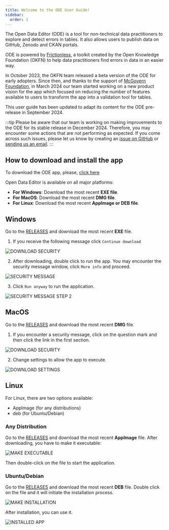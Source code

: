 ```yaml
---
title: Welcome to the ODE User Guide!
sidebar:
  order: 1
---
```


The Open Data Editor (ODE) is a tool for non-technical data practitioners to explore and detect errors in tables. It also allows users to publish data on GitHub, Zenodo and CKAN portals.

ODE is powered by [Frictionless](https://framework.frictionlessdata.io/), a toolkit created by the Open Knowledge Foundation (OKFN) to help data practitioners find errors in data in an easier way.

In October 2023, the OKFN team released a beta version of the ODE for early adopters. Since then, and thanks to the support of [McGovern Foundation](https://www.mcgovern.org/), in March 2024 our team started working on a new product vision for the app which focused on reducing the number of features available to users to transform the app into a validation tool for tables.

This user guide has been updated to adapt its content for the ODE pre-release in September 2024.

:::tip
Please be aware that our team is working on making improvements to the ODE for its stable release in December 2024. Therefore, you may encounter some actions that are not performing as expected. If you come across such issues, please let us know by creating an [issue on GitHub](https://github.com/okfn/opendataeditor/issues/new) or [sending us an email](mailto:info@okfn.org).
:::

## How to download and install the app

To download the ODE app, please, [click here](https://github.com/okfn/opendataeditor/releases)

Open Data Editor is available on all major platforms:
- **For Windows**: Download the most recent **EXE file**.
- **For MacOS**: Download the most recent **DMG file**.
- **For Linux**: Download the most recent **AppImage or DEB file**.

## Windows

Go to the [RELEASES](https://github.com/okfn/opendataeditor/releases) and download the most recent **EXE** file.

1. If you receive the following message click `Continue download`

![DOWNLOAD SECURITY](./assets/getting-started/gs-windows-download.png)

2. After downloading, double click to run the app. You may encounter the security message window, click `More info` and proceed.

![SECURITY MESSAGE](./assets/getting-started/gs-protection-screen.png)

3. Click `Run anyway` to run the application.

![SECURITY MESSAGE STEP 2](./assets/getting-started/gs-protection-screen-2.png)

## MacOS

Go to the [RELEASES](https://github.com/okfn/opendataeditor/releases) and download the most recent **DMG** file.

1. If you encounter a security message, click on the question mark and then click the link in the first section.

![DOWNLOAD SECURITY](./assets/getting-started/gs-macos-download.png)

2. Change settings to allow the app to execute.

![DOWNLOAD SETTINGS](./assets/getting-started/gs-macos-download-step2.png)

## Linux

For Linux, there are two options available:

- AppImage (for any distributions)
- deb (for Ubuntu/Debian)

### Any Distribution

Go to the [RELEASES](https://github.com/okfn/opendataeditor/releases) and download the most recent **AppImage** file. After downloading, you have to make it executable:

![MAKE EXECUTABLE](./assets/getting-started/gs-linux-executable.png)

Then double-click on the file to start the application.

### Ubuntu/Debian

Go to the [RELEASES](https://github.com/okfn/opendataeditor/releases) and download the most recent **DEB** file. Double click on the file and it will initiate the installation process.

![MAKE INSTALLATION](./assets/getting-started/gs-ode-installation.png)

After installation, you can use it.

![INSTALLED APP](./assets/getting-started/gs-ode-app.png)
